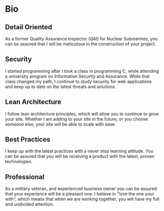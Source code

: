 # Bio

## Detail Oriented

As a former Quality Assurance Inspector (QAI) for Nuclear Submarines, you can be assured that I will be meticulous in the construction of your project.

## Security 

I started programming after I took a class in programming C, while attending a university program on Information Security and Assurance.  While that class changed my path, I continue to study security for web applications and keep up to date on the latest threats and solutions.

## Lean Architecture

I follow lean architecture principles, which will allow you to continue to grow your site.  Whether I am adding to your site in the future, or you choose someone else, your site will be able to scale with ease.

## Best Practices

I keep up with the latest practices with a never stop learning attitude.  You can be assured that you will be receiving a product with the latest, proven technologies.

## Professional 

As a military veteran, and experienced business owner you can be assured that your experience will be a pleasant one. I believe in "love the one your with", which means that when we are working together, you will have my full and undivided attention.



